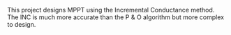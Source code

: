 This project designs MPPT using the Incremental Conductance method. The INC is much more accurate than the P & O algorithm but more complex to design.
